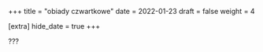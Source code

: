 +++
title = "obiady czwartkowe"
date = 2022-01-23
draft = false
weight = 4

[extra]
hide_date = true
+++

???
